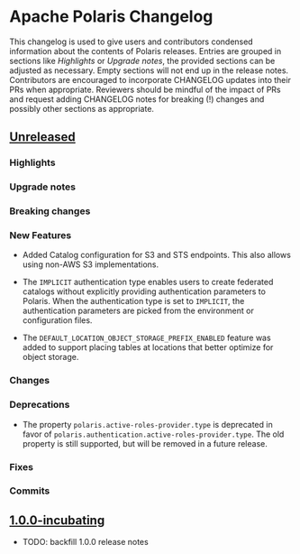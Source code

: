 <!--
  Licensed to the Apache Software Foundation (ASF) under one
  or more contributor license agreements.  See the NOTICE file
  distributed with this work for additional information
  regarding copyright ownership.  The ASF licenses this file
  to you under the Apache License, Version 2.0 (the
  "License"); you may not use this file except in compliance
  with the License.  You may obtain a copy of the License at

   http://www.apache.org/licenses/LICENSE-2.0

  Unless required by applicable law or agreed to in writing,
  software distributed under the License is distributed on an
  "AS IS" BASIS, WITHOUT WARRANTIES OR CONDITIONS OF ANY
  KIND, either express or implied.  See the License for the
  specific language governing permissions and limitations
  under the License.
-->

# Apache Polaris Changelog

This changelog is used to give users and contributors condensed information about the contents of Polaris releases. 
Entries are grouped in sections like _Highlights_ or _Upgrade notes_, the provided sections can be adjusted
as necessary. Empty sections will not end up in the release notes. Contributors are encouraged to incorporate
CHANGELOG updates into their PRs when appropriate. Reviewers should be mindful of the impact of PRs and
request adding CHANGELOG notes for breaking (!) changes and possibly other sections as appropriate.   

## [Unreleased]

### Highlights

### Upgrade notes

### Breaking changes

### New Features

- Added Catalog configuration for S3 and STS endpoints. This also allows using non-AWS S3 implementations.

- The `IMPLICIT` authentication type enables users to create federated catalogs without explicitly
providing authentication parameters to Polaris. When the authentication type is set to `IMPLICIT`, 
the authentication parameters are picked from the environment or configuration files. 

- The `DEFAULT_LOCATION_OBJECT_STORAGE_PREFIX_ENABLED` feature was added to support placing tables
at locations that better optimize for object storage.

### Changes

### Deprecations

* The property `polaris.active-roles-provider.type` is deprecated in favor of
  `polaris.authentication.active-roles-provider.type`. The old property is still supported, but will be removed in a
  future release.

### Fixes

### Commits

## [1.0.0-incubating]

- TODO: backfill 1.0.0 release notes

[Unreleased]: https://github.com/apache/polaris/commits
[1.0.0-incubating]: https://github.com/apache/polaris/releases/tag/apache-polaris-1.0.0-incubating-rc2
